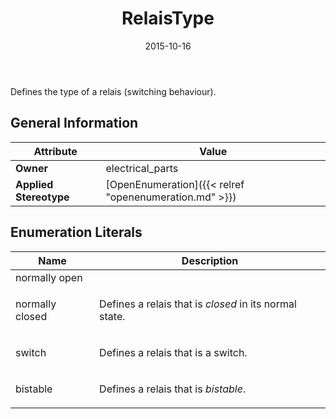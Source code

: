 ﻿---
title: RelaisType
toc: false
type: specs
date: "2015-10-16"
draft: false
specification: VEC
version: 1.1.2
documentType: "Recommendation"
elementType: Class
classes:
  - RelaisType
menu_name: vec-1.1.2
---
<p> Defines the type of a relais (switching behaviour).      </p>

## General Information

| Attribute               | Value |
|-------------------------|-------|
| **Owner**               | electrical_parts |
| **Applied Stereotype**  | [OpenEnumeration]({{< relref "openenumeration.md" >}})<br/>  |

## Enumeration Literals
| Name          | **Description** |
|---------------|-----------------|
| normally open |  |
| normally closed | <p> Defines a relais that is <i>closed</i> in its normal state.      </p> |
| switch | <p> Defines a relais that is a switch.      </p> |
| bistable | <p> Defines a relais that is <i>bistable</i>.      </p> |

